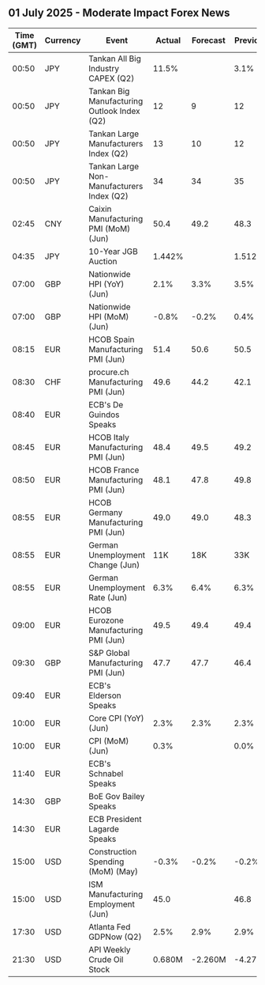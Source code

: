 ## 01 July 2025 - Moderate Impact Forex News

| Time (GMT) | Currency | Event | Actual | Forecast | Previous |
|------|----------|-------|--------|----------|----------|
| 00:50 | JPY | Tankan All Big Industry CAPEX (Q2) | 11.5% |  | 3.1% |
| 00:50 | JPY | Tankan Big Manufacturing Outlook Index (Q2) | 12 | 9 | 12 |
| 00:50 | JPY | Tankan Large Manufacturers Index (Q2) | 13 | 10 | 12 |
| 00:50 | JPY | Tankan Large Non-Manufacturers Index (Q2) | 34 | 34 | 35 |
| 02:45 | CNY | Caixin Manufacturing PMI (MoM) (Jun) | 50.4 | 49.2 | 48.3 |
| 04:35 | JPY | 10-Year JGB Auction | 1.442% |  | 1.512% |
| 07:00 | GBP | Nationwide HPI (YoY) (Jun) | 2.1% | 3.3% | 3.5% |
| 07:00 | GBP | Nationwide HPI (MoM) (Jun) | -0.8% | -0.2% | 0.4% |
| 08:15 | EUR | HCOB Spain Manufacturing PMI (Jun) | 51.4 | 50.6 | 50.5 |
| 08:30 | CHF | procure.ch Manufacturing PMI (Jun) | 49.6 | 44.2 | 42.1 |
| 08:40 | EUR | ECB's De Guindos Speaks |  |  |  |
| 08:45 | EUR | HCOB Italy Manufacturing PMI (Jun) | 48.4 | 49.5 | 49.2 |
| 08:50 | EUR | HCOB France Manufacturing PMI (Jun) | 48.1 | 47.8 | 49.8 |
| 08:55 | EUR | HCOB Germany Manufacturing PMI (Jun) | 49.0 | 49.0 | 48.3 |
| 08:55 | EUR | German Unemployment Change (Jun) | 11K | 18K | 33K |
| 08:55 | EUR | German Unemployment Rate (Jun) | 6.3% | 6.4% | 6.3% |
| 09:00 | EUR | HCOB Eurozone Manufacturing PMI (Jun) | 49.5 | 49.4 | 49.4 |
| 09:30 | GBP | S&P Global Manufacturing PMI (Jun) | 47.7 | 47.7 | 46.4 |
| 09:40 | EUR | ECB's Elderson Speaks |  |  |  |
| 10:00 | EUR | Core CPI (YoY) (Jun) | 2.3% | 2.3% | 2.3% |
| 10:00 | EUR | CPI (MoM) (Jun) | 0.3% |  | 0.0% |
| 11:40 | EUR | ECB's Schnabel Speaks |  |  |  |
| 14:30 | GBP | BoE Gov Bailey Speaks |  |  |  |
| 14:30 | EUR | ECB President Lagarde Speaks |  |  |  |
| 15:00 | USD | Construction Spending (MoM) (May) | -0.3% | -0.2% | -0.2% |
| 15:00 | USD | ISM Manufacturing Employment (Jun) | 45.0 |  | 46.8 |
| 17:30 | USD | Atlanta Fed GDPNow (Q2) | 2.5% | 2.9% | 2.9% |
| 21:30 | USD | API Weekly Crude Oil Stock | 0.680M | -2.260M | -4.277M |
